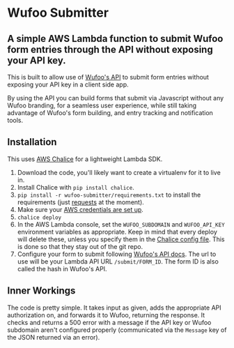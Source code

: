 # Wufoo Submitter

## A simple AWS Lambda function to submit Wufoo form entries through the API without exposing your API key.

This is built to allow use of [Wufoo's API][api-docs] to submit form entries without exposing your API key in a client side app.

By using the API you can build forms that submit via Javascript without any Wufoo branding, for a seamless user experience, while still taking advantage of Wufoo's form building, and entry tracking and notification tools.

## Installation
This uses [AWS Chalice](https://github.com/aws/chalice) for a lightweight Lambda SDK.

1. Download the code, you'll likely want to create a virtualenv for it to live in.
1. Install Chalice with `pip install chalice`.
2. `pip install -r wufoo-submitter/requirements.txt` to install the requirements (just [requests](http://docs.python-requests.org/) at the moment).
3. Make sure your [AWS credentials are set up](http://chalice.readthedocs.io/en/stable/quickstart.html#credentials).
4. `chalice deploy`
5. In the AWS Lambda console, set the `WUFOO_SUBDOMAIN` and `WUFOO_API_KEY` environment variables as appropriate. Keep in mind that every deploy will delete these, unless you specify them in the [Chalice config file](http://chalice.readthedocs.io/en/stable/topics/configfile.html). This is done so that they stay out of the git repo.
6. Configure your form to submit following [Wufoo's API docs][api-docs]. The url to use will be your Lambda API URL `/submit/FORM_ID`. The form ID is also called the hash in Wufoo's API.

## Inner Workings
The code is pretty simple. It takes input as given, adds the appropriate API authorization on, and forwards it to Wufoo, returning the response. It checks and returns a 500 error with a message if the API key or Wufoo subdomain aren't configured properly (communicated via the `Message` key of the JSON returned via an error).


[api-docs]: https://wufoo.github.io/docs/#submit-entry
